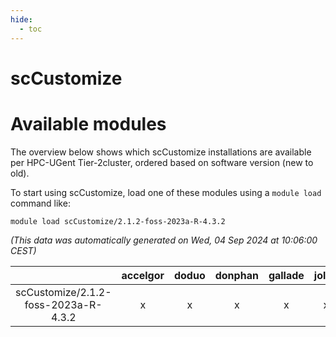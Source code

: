```yaml
---
hide:
  - toc
---
```


scCustomize
===========

# Available modules


The overview below shows which scCustomize installations are available per HPC-UGent Tier-2cluster, ordered based on software version (new to old).

To start using scCustomize, load one of these modules using a `module load` command like:

```shell
module load scCustomize/2.1.2-foss-2023a-R-4.3.2
```

*(This data was automatically generated on Wed, 04 Sep 2024 at 10:06:00 CEST)*  

| |accelgor|doduo|donphan|gallade|joltik|shinx|skitty|
| :---: | :---: | :---: | :---: | :---: | :---: | :---: | :---: |
|scCustomize/2.1.2-foss-2023a-R-4.3.2|x|x|x|x|x|-|x|
